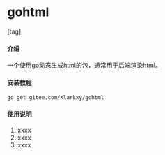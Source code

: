 # gohtml
[tag]
#### 介绍
一个使用go动态生成html的包，通常用于后端渲染html。


#### 安装教程

`go get gitee.com/Klarkxy/gohtml`

#### 使用说明

1.  xxxx
2.  xxxx
3.  xxxx
